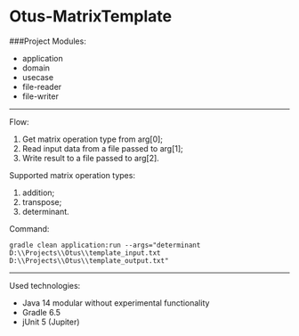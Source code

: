 # Otus-MatrixTemplate

###Project Modules:
- application
- domain
- usecase
- file-reader
- file-writer

---

Flow:
1. Get matrix operation type from arg[0];
2. Read input data from a file passed to arg[1];
3. Write result to a file passed to arg[2].

Supported matrix operation types:
1. addition;
2. transpose;
3. determinant.

Command:

`gradle clean application:run --args="determinant D:\\Projects\\Otus\\template_input.txt D:\\Projects\\Otus\\template_output.txt"`

---

Used technologies:
- Java 14 modular without experimental functionality
- Gradle 6.5
- jUnit 5 (Jupiter)